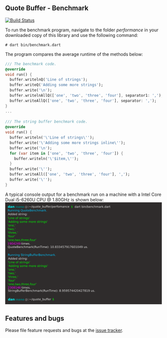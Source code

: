 ## Quote Buffer - Benchmark
[![Build Status](https://travis-ci.com/simphotonics/quote_buffer.svg?branch=master)](https://travis-ci.com/simphotonics/quote_buffer)

To run the benchmark program, navigate to the folder *performance* in your downloaded
copy of this library and use
the following command:
```shell
# dart bin/benchmark.dart
```

The program compares the average runtime of the methods below:
```Dart
/// The benchmark code.
@override
void run() {
  buffer.writelnQ('Line of strings');
  buffer.writeQ('Adding some more strings');
  buffer.write('\n');
  buffer.writelnAllQ(['one', 'two', 'three', 'four'], separator1: ',');
  buffer.writeAllQ(['one', 'two', 'three', 'four'], separator: ',');
}
...

/// The string buffer benchmark code.
@override
void run() {
  buffer.writeln('\'Line of strings\'');
  buffer.write('\'Adding some more strings inline\'');
  buffer.write('\n');
  for (var item in ['one', 'two', 'three', 'four']) {
    buffer.writeln('\'$item,\'');
  }
  buffer.write('\'');
  buffer.writeAll(['one', 'two', 'three', 'four'], ',');
  buffer.write('\'');
}
```
A typical console output for a benchmark run on a machine with a Intel Core Dual i5-6260U CPU @ 1.80GHz is shown below:
![Console Output](https://raw.githubusercontent.com/simphotonics/quote_buffer/master/images/console_output_benchmark.svg?sanitize=true)


## Features and bugs

Please file feature requests and bugs at the [issue tracker].

[issue tracker]: https://github.com/simphotonics/quote_buffer/issues
[code_builder]: https://pub.dev/packages/code_builder